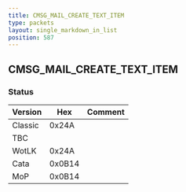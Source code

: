 ```yaml
---
title: CMSG_MAIL_CREATE_TEXT_ITEM
type: packets
layout: single_markdown_in_list
position: 587
---
```


## CMSG_MAIL_CREATE_TEXT_ITEM

### Status

Version    | Hex        | Comment
---------- | ---------- | ---------- 
Classic    | 0x24A      | 
TBC        |            | 
WotLK      | 0x24A      | 
Cata       | 0x0B14     | 
MoP        | 0x0B14     | 